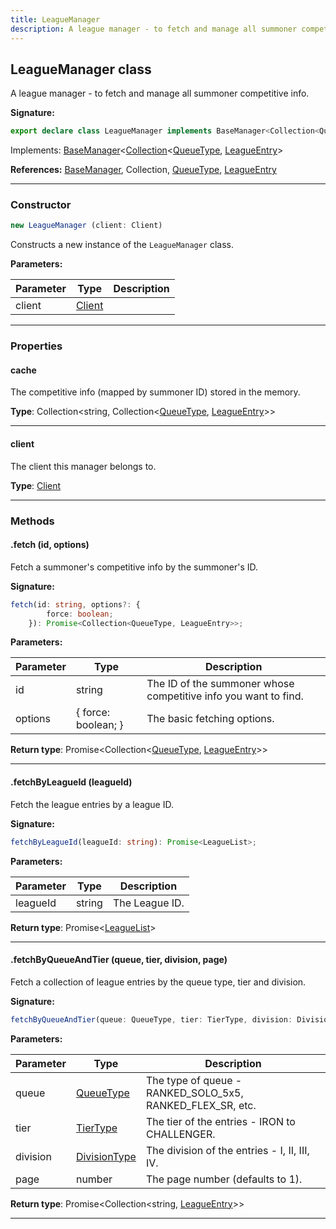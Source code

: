```yaml
---
title: LeagueManager
description: A league manager - to fetch and manage all summoner competitive info.
---
```


## LeagueManager class

A league manager - to fetch and manage all summoner competitive info.

**Signature:**

```ts
export declare class LeagueManager implements BaseManager<Collection<QueueType, LeagueEntry>> 
```

Implements: [BaseManager](/shieldbow/api/BaseManager.md)<[Collection](/shieldbow/api/Collection.md)<[QueueType](/shieldbow/api/QueueType.md), [LeagueEntry](/shieldbow/api/LeagueEntry.md)>

**References:** [BaseManager](/shieldbow/api/BaseManager.md), Collection, [QueueType](/shieldbow/api/QueueType.md), [LeagueEntry](/shieldbow/api/LeagueEntry.md)

---

### Constructor

```ts
new LeagueManager (client: Client)
```

Constructs a new instance of the `LeagueManager` class.

**Parameters:**

| Parameter | Type | Description |
| --------- | ---- | ----------- |
| client | [Client](/shieldbow/api/Client.md) |  |
---

### Properties

#### cache

The competitive info (mapped by summoner ID) stored in the memory.



**Type**: Collection\<string, Collection\<[QueueType](/shieldbow/api/QueueType.md), [LeagueEntry](/shieldbow/api/LeagueEntry.md)\>\>

---

#### client

The client this manager belongs to.



**Type**: [Client](/shieldbow/api/Client.md)

---

### Methods

#### .fetch (id, options)

Fetch a summoner's competitive info by the summoner's ID.




**Signature:**

```ts
fetch(id: string, options?: {
        force: boolean;
    }): Promise<Collection<QueueType, LeagueEntry>>;
```

**Parameters:**

| Parameter | Type | Description |
| --------- | ---- | ----------- |
| id | string | The ID of the summoner whose competitive info you want to find. |
| options | {         force: boolean;     } | The basic fetching options. |

**Return type**: Promise\<Collection\<[QueueType](/shieldbow/api/QueueType.md), [LeagueEntry](/shieldbow/api/LeagueEntry.md)\>\>

---

#### .fetchByLeagueId (leagueId)

Fetch the league entries by a league ID.




**Signature:**

```ts
fetchByLeagueId(leagueId: string): Promise<LeagueList>;
```

**Parameters:**

| Parameter | Type | Description |
| --------- | ---- | ----------- |
| leagueId | string | The League ID. |

**Return type**: Promise\<[LeagueList](/shieldbow/api/LeagueList.md)\>

---

#### .fetchByQueueAndTier (queue, tier, division, page)

Fetch a collection of league entries by the queue type, tier and division.




**Signature:**

```ts
fetchByQueueAndTier(queue: QueueType, tier: TierType, division: DivisionType, page?: number): Promise<Collection<string, LeagueEntry>>;
```

**Parameters:**

| Parameter | Type | Description |
| --------- | ---- | ----------- |
| queue | [QueueType](/shieldbow/api/QueueType.md) | The type of queue - RANKED_SOLO_5x5, RANKED_FLEX_SR, etc. |
| tier | [TierType](/shieldbow/api/TierType.md) | The tier of the entries - IRON to CHALLENGER. |
| division | [DivisionType](/shieldbow/api/DivisionType.md) | The division of the entries - I, II, III, IV. |
| page | number | The page number (defaults to 1). |

**Return type**: Promise\<Collection\<string, [LeagueEntry](/shieldbow/api/LeagueEntry.md)\>\>

---

